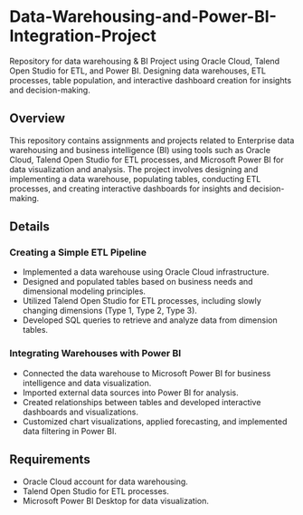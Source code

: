 # Data-Warehousing-and-Power-BI-Integration-Project
Repository for data warehousing &amp; BI Project using Oracle Cloud, Talend Open Studio for ETL, and Power BI. Designing data warehouses, ETL processes, table population, and interactive dashboard creation for insights and decision-making.

## Overview

This repository contains assignments and projects related to Enterprise data warehousing and business intelligence (BI) using tools such as Oracle Cloud, Talend Open Studio for ETL processes, and Microsoft Power BI for data visualization and analysis. The project involves designing and implementing a data warehouse, populating tables, conducting ETL processes, and creating interactive dashboards for insights and decision-making.

## Details

### Creating a Simple ETL Pipeline

- Implemented a data warehouse using Oracle Cloud infrastructure.
- Designed and populated tables based on business needs and dimensional modeling principles.
- Utilized Talend Open Studio for ETL processes, including slowly changing dimensions (Type 1, Type 2, Type 3).
- Developed SQL queries to retrieve and analyze data from dimension tables.

### Integrating Warehouses with Power BI

- Connected the data warehouse to Microsoft Power BI for business intelligence and data visualization.
- Imported external data sources into Power BI for analysis.
- Created relationships between tables and developed interactive dashboards and visualizations.
- Customized chart visualizations, applied forecasting, and implemented data filtering in Power BI.


## Requirements

- Oracle Cloud account for data warehousing.
- Talend Open Studio for ETL processes.
- Microsoft Power BI Desktop for data visualization.




